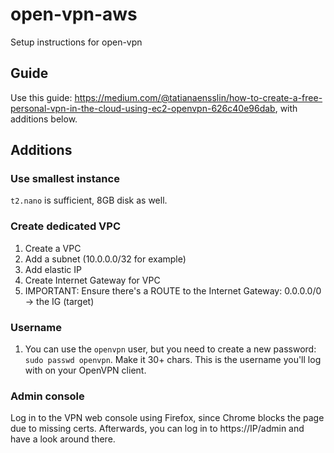 # open-vpn-aws
Setup instructions for open-vpn

## Guide
Use this guide: https://medium.com/@tatianaensslin/how-to-create-a-free-personal-vpn-in-the-cloud-using-ec2-openvpn-626c40e96dab, with additions below.

## Additions

### Use smallest instance
`t2.nano` is sufficient, 8GB disk as well.

### Create dedicated VPC
1. Create a VPC
2. Add a subnet (10.0.0.0/32 for example)
3. Add elastic IP
4. Create Internet Gateway for VPC
5. IMPORTANT: Ensure there's a ROUTE to the Internet Gateway: 0.0.0.0/0 -> the IG (target)

### Username
1. You can use the `openvpn` user, but you need to create a new password: `sudo passwd openvpn`. Make it 30+ chars. This is the username you'll log with on your OpenVPN client.

### Admin console
Log in to the VPN web console using Firefox, since Chrome blocks the page due to missing certs. Afterwards, you can log in to https://IP/admin and have a look around there. 
